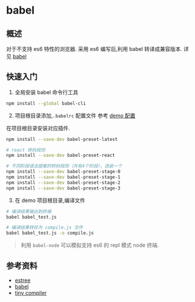 # babel


## 概述

对于不支持 es6 特性的浏览器.
采用 es6 编写后,利用 babel 转译成兼容版本.
详见 [babel](https://babeljs.io/)

## 快速入门

1. 全局安装 babel 命令行工具
```bash
npm install --global babel-cli
```

2. 项目根目录添加,`.babelrc` 配置文件
参考 [demo 配置](demo/.babelrc)

在项目根目录安装对应插件.

```bash
npm install --save-dev babel-preset-latest

# react 转码规则
npm install --save-dev babel-preset-react

# 不同阶段语法提案的转码规则（共有4个阶段），选装一个
npm install --save-dev babel-preset-stage-0
npm install --save-dev babel-preset-stage-1
npm install --save-dev babel-preset-stage-2
npm install --save-dev babel-preset-stage-3 
```
3. 在 demo 项目根目录,编译文件
```bash
# 编译结果输出到终端
babel babel_test.js 

# 编译结果转存为 compile.js 文件
babel babel_test.js -o compile.js
```

> 利用 `babel-node` 可以模拟支持 es6 的 repl 模式 node 终端.


## 参考资料
* [estree](https://github.com/estree/estree)
* [babel](https://www.jianshu.com/p/e9b94b2d52e2)
* [tiny compiler](https://github.com/zenHeart/the-super-tiny-compiler)